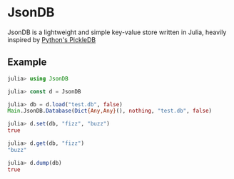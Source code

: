 # JsonDB

JsonDB is a lightweight and simple key-value store written in Julia, heavily inspired by [Python's PickleDB](https://pythonhosted.org/pickleDB/)

## Example
```julia
julia> using JsonDB

julia> const d = JsonDB

julia> db = d.load("test.db", false)
Main.JsonDB.Database(Dict{Any,Any}(), nothing, "test.db", false)

julia> d.set(db, "fizz", "buzz")
true

julia> d.get(db, "fizz")
"buzz"

julia> d.dump(db)
true
```



